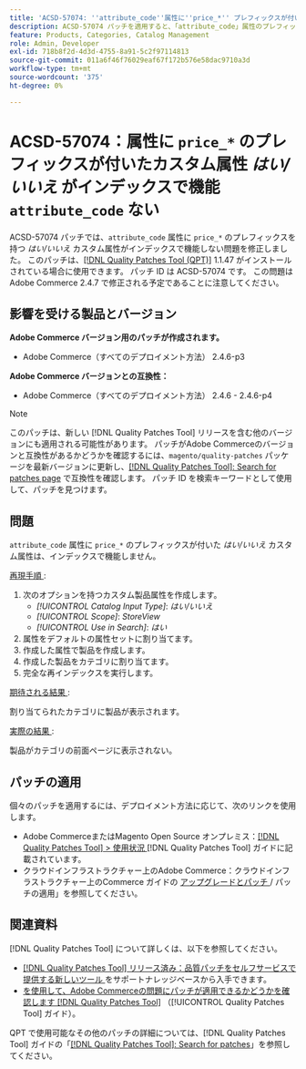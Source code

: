 ```yaml
---
title: 'ACSD-57074: ''attribute_code''属性に''price_*'' プレフィックスが付いた*Yes/No* カスタム属性がインデックスで機能しません'
description: ACSD-57074 パッチを適用すると、「attribute_code」属性のプレフィックスが「price_*」のカスタム属性がインデックスで機能しないAdobe Commerceの問題を修正できます。
feature: Products, Categories, Catalog Management
role: Admin, Developer
exl-id: 718b8f2d-4d3d-4755-8a91-5c2f97114813
source-git-commit: 011a6f46f76029eaf67f172b576e58dac9710a3d
workflow-type: tm+mt
source-wordcount: '375'
ht-degree: 0%

---
```


# ACSD-57074：属性に `price_*` のプレフィックスが付いたカスタム属性 *はい/いいえ* がインデックスで機能 `attribute_code` ない

ACSD-57074 パッチでは、`attribute_code` 属性に `price_*` のプレフィックスを持つ *はい/いいえ* カスタム属性がインデックスで機能しない問題を修正しました。 このパッチは、[[!DNL Quality Patches Tool (QPT)]](https://experienceleague.adobe.com/en/docs/commerce-operations/tools/quality-patches-tool/quality-patches-tool-to-self-serve-quality-patches) 1.1.47 がインストールされている場合に使用できます。 パッチ ID は ACSD-57074 です。 この問題はAdobe Commerce 2.4.7 で修正される予定であることに注意してください。

## 影響を受ける製品とバージョン

**Adobe Commerce バージョン用のパッチが作成されます。**

* Adobe Commerce（すべてのデプロイメント方法） 2.4.6-p3

**Adobe Commerce バージョンとの互換性：**

* Adobe Commerce（すべてのデプロイメント方法） 2.4.6 - 2.4.6-p4

>[!NOTE]
>
>このパッチは、新しい [!DNL Quality Patches Tool] リリースを含む他のバージョンにも適用される可能性があります。 パッチがAdobe Commerceのバージョンと互換性があるかどうかを確認するには、`magento/quality-patches` パッケージを最新バージョンに更新し、[[!DNL Quality Patches Tool]: Search for patches page](https://experienceleague.adobe.com/tools/commerce-quality-patches/index.html) で互換性を確認します。 パッチ ID を検索キーワードとして使用して、パッチを見つけます。

## 問題

`attribute_code` 属性に `price_*` のプレフィックスが付いた *はい/いいえ* カスタム属性は、インデックスで機能しません。

<u> 再現手順 </u>:

1. 次のオプションを持つカスタム製品属性を作成します。
   * *[!UICONTROL Catalog Input Type]*: *はい/いいえ*
   * *[!UICONTROL Scope]*: *StoreView*
   * *[!UICONTROL Use in Search]*: *はい*
1. 属性をデフォルトの属性セットに割り当てます。
1. 作成した属性で製品を作成します。
1. 作成した製品をカテゴリに割り当てます。
1. 完全な再インデックスを実行します。

<u> 期待される結果 </u>:

割り当てられたカテゴリに製品が表示されます。

<u> 実際の結果 </u>:

製品がカテゴリの前面ページに表示されない。

## パッチの適用

個々のパッチを適用するには、デプロイメント方法に応じて、次のリンクを使用します。

* Adobe CommerceまたはMagento Open Source オンプレミス：[[!DNL Quality Patches Tool] > 使用状況 ](/help/tools/quality-patches-tool/usage.md)[!DNL Quality Patches Tool] ガイドに記載されています。
* クラウドインフラストラクチャー上のAdobe Commerce：クラウドインフラストラクチャー上のCommerce ガイドの [ アップグレードとパッチ ](https://experienceleague.adobe.com/docs/commerce-cloud-service/user-guide/develop/upgrade/apply-patches.html)/ パッチの適用」を参照してください。

## 関連資料

[!DNL Quality Patches Tool] について詳しくは、以下を参照してください。

* [[!DNL Quality Patches Tool]  リリース済み：品質パッチをセルフサービスで提供する新しいツール ](https://experienceleague.adobe.com/en/docs/commerce-operations/tools/quality-patches-tool/quality-patches-tool-to-self-serve-quality-patches) をサポートナレッジベースから入手できます。
* [ を使用して、Adobe Commerceの問題にパッチが適用できるかどうかを確認します  [!DNL Quality Patches Tool]](/help/tools/quality-patches-tool/patches-available-in-qpt/check-patch-for-magento-issue-with-magento-quality-patches.md) （[!UICONTROL Quality Patches Tool] ガイド）。


QPT で使用可能なその他のパッチの詳細については、[!DNL Quality Patches Tool] ガイドの「[[!DNL Quality Patches Tool]: Search for patches](https://experienceleague.adobe.com/tools/commerce-quality-patches/index.html)」を参照してください。
